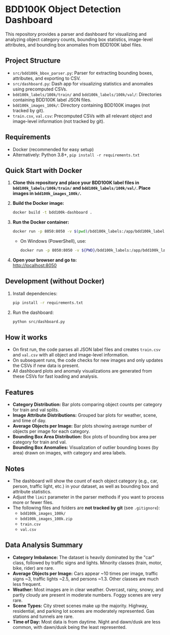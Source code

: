 # BDD100K Object Detection Dashboard

This repository provides a parser and dashboard for visualizing and analyzing object category counts, bounding box statistics, image-level attributes, and bounding box anomalies from BDD100K label files.

## Project Structure

- `src/bdd100k_bbox_parser.py`: Parser for extracting bounding boxes, attributes, and exporting to CSV.
- `src/dashboard.py`: Dash app for visualizing statistics and anomalies using precomputed CSVs.
- `bdd100k_labels/100k/train/` and `bdd100k_labels/100k/val/`: Directories containing BDD100K label JSON files.
- `bdd100k_images_100k/`: Directory containing BDD100K images (not tracked by git).
- `train.csv`, `val.csv`: Precomputed CSVs with all relevant object and image-level information (not tracked by git).

## Requirements

- Docker (recommended for easy setup)
- Alternatively: Python 3.8+, `pip install -r requirements.txt`

## Quick Start with Docker

1. **Clone this repository and place your BDD100K label files in `bdd100k_labels/100k/train/` and `bdd100k_labels/100k/val/`. Place images in `bdd100k_images_100k/`.**

2. **Build the Docker image:**
   ```sh
   docker build -t bdd100k-dashboard .
   ```

3. **Run the Docker container:**
   ```sh
   docker run -p 8050:8050 -v $(pwd)/bdd100k_labels:/app/bdd100k_labels -v $(pwd)/bdd100k_images_100k:/app/bdd100k_images_100k bdd100k-dashboard
   ```
   - On Windows (PowerShell), use:
     ```sh
     docker run -p 8050:8050 -v ${PWD}/bdd100k_labels:/app/bdd100k_labels -v ${PWD}/bdd100k_images_100k:/app/bdd100k_images_100k bdd100k-dashboard
     ```

4. **Open your browser and go to:**  
   [http://localhost:8050](http://localhost:8050)

## Development (without Docker)

1. Install dependencies:
   ```sh
   pip install -r requirements.txt
   ```

2. Run the dashboard:
   ```sh
   python src/dashboard.py
   ```

## How it works

- On first run, the code parses all JSON label files and creates `train.csv` and `val.csv` with all object and image-level information.
- On subsequent runs, the code checks for new images and only updates the CSVs if new data is present.
- All dashboard plots and anomaly visualizations are generated from these CSVs for fast loading and analysis.

## Features

- **Category Distribution:** Bar plots comparing object counts per category for train and val splits.
- **Image Attribute Distributions:** Grouped bar plots for weather, scene, and time of day.
- **Average Objects per Image:** Bar plots showing average number of objects per image for each category.
- **Bounding Box Area Distribution:** Box plots of bounding box area per category for train and val.
- **Bounding Box Anomalies:** Visualization of outlier bounding boxes (by area) drawn on images, with category and area labels.

## Notes

- The dashboard will show the count of each object category (e.g., car, person, traffic light, etc.) in your dataset, as well as bounding box and attribute statistics.
- Adjust the `limit` parameter in the parser methods if you want to process more or fewer files.
- The following files and folders are **not tracked by git** (see `.gitignore`):  
  - `bdd100k_images_100k/`
  - `bdd100k_images_100k.zip`
  - `train.csv`
  - `val.csv`

## Data Analysis Summary

- **Category Imbalance:** The dataset is heavily dominated by the "car" class, followed by traffic signs and lights. Minority classes (train, motor, bike, rider) are rare.
- **Average Objects per Image:** Cars appear ~10 times per image, traffic signs ~3, traffic lights ~2.5, and persons ~1.3. Other classes are much less frequent.
- **Weather:** Most images are in clear weather. Overcast, rainy, snowy, and partly cloudy are present in moderate numbers. Foggy scenes are very rare.
- **Scene Types:** City street scenes make up the majority. Highway, residential, and parking lot scenes are moderately represented. Gas stations and tunnels are rare.
- **Time of Day:** Most data is from daytime. Night and dawn/dusk are less common, with dawn/dusk being the least represented.
